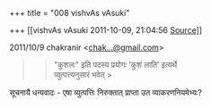 +++
title = "008 vishvAs vAsuki"

+++
[[vishvAs vAsuki	2011-10-09, 21:04:56 [Source](https://groups.google.com/g/samskrita/c/nj46Z_JA3WA)]]



  

2011/10/9 chakranir \<[chak...@gmail.com]()\>

  

> 
> > "कुशलः" इति पदस्य प्रयोगः ’कुशं लाति’ इत्यर्थे  
> व्युत्पत्त्यनुसारं भवेत् >
> 

सूचनायै धन्यवादः - एषा व्युत्पत्तिः निरुक्तात् प्राप्ता उत व्याकरणनियमेभ्यः?  

